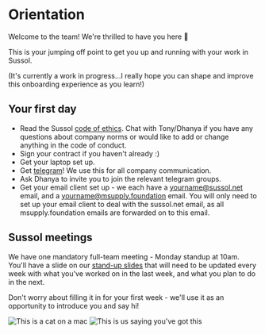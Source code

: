 # Orientation

Welcome to the team! We're thrilled to have you here 🌱

This is your jumping off point to get you up and running with your work in Sussol.

(It's currently a work in progress...I really hope you can shape and improve this onboarding experience as you learn!)

## Your first day

* Read the Sussol [code of ethics](https://wiki.sussol.net/doku.php/policy:ssnz:code_of_ethics). Chat with Tony/Dhanya if you have any questions about company norms or would like to add or change anything in the code of conduct.
* Sign your contract if you haven't already :) 
* Get your laptop set up. 
* Get [telegram](https://telegram.org/)! We use this for all company communication.  
* Ask Dhanya to invite you to join the relevant telegram groups. 
* Get your email client set up - we each have a yourname@sussol.net email, and a yourname@msupply.foundation email. You will only need to set up your email client to deal with the sussol.net email, as all msupply.foundation emails are forwarded on to this email. 

## Sussol meetings

We have one mandatory full-team meeting - Monday standup at 10am. You'll have a slide on our [stand-up slides](https://docs.google.com/presentation/d/1n1OHsJlgqrVpCU6_5LdlThO33xgtUGFk2tpgFC9a3Vg/edit) that will need to be updated every week with what you've worked on in the last week, and what you plan to do in the next. 

Don't worry about filling it in for your first week - we'll use it as an opportunity to introduce you and say hi! 

![This is a cat on a mac](https://github.com/sussol/orientation/blob/main/Images/cat.jpeg "Meow")
![This is us saying you've got this](https://github.com/sussol/orientation/blob/main/Images/you_got_this.gif)

